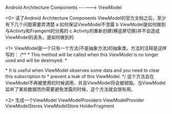 Android Architecture Components ------> ViewModel

<0> 读了Android Architecture Components ViewModel的官方文档之后，至少有下几个问题需要弄清楚
    a 如何保证ViewModel不泄露
    b ViewModel是如何做到与Actiivty和Framgent的分离的
    c Activity的重新创建(横竖屏切换)并不会造成ViewModel的丢失，是如何做到的

<1> ViewModel是一个只有一个方法(不是抽象方法)的抽象类。方法的注释是这样写的：
    /**
     * This method will be called when this ViewModel is no longer used and will be destroyed.
     * <p>
     * It is useful when ViewModel observes some data and you need to clear this subscription to
     * prevent a leak of this ViewModel.
     */
这个方法会在ViewModel不再被使用的时候调用，并且ViewModel将会被销毁。当ViewModel监听了某些数据而你需要避免泄露的时候，这个方法就会很有用。

<2> 生成一个ViewModel
    ViewModelProviders
    ViewModelProvider
    ViewModelStores
    ViewModelStore
    HolderFragment
    
